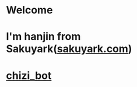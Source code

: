 # Welcome

# I'm hanjin from Sakuyark([sakuyark.com](https://sakuyark.com))



# [chizi_bot](/chizi_bot)
